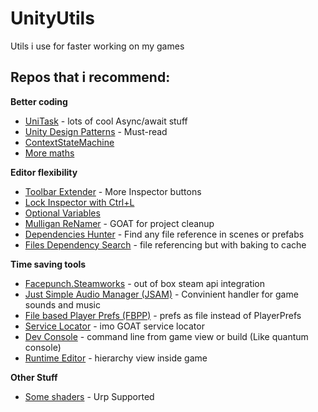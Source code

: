 # UnityUtils
Utils i use for faster working on my games

## Repos that i recommend:

**Better coding**
- [UniTask](https://github.com/Cysharp/UniTask) - lots of cool Async/await stuff 
- [Unity Design Patterns](https://github.com/QianMo/Unity-Design-Pattern) - Must-read
- [ContextStateMachine](https://github.com/MeeXaSiK/ContextStateMachine) 
- [More maths](https://github.com/FreyaHolmer/Mathfs)

**Editor flexibility**
- [Toolbar Extender](https://github.com/marijnz/unity-toolbar-extender) - More Inspector buttons
- [Lock Inspector with Ctrl+L](https://github.com/SolidAlloy/EasyShortcutLockInspector)
- [Optional Variables](https://gist.github.com/aarthificial/f2dbb58e4dbafd0a93713a380b9612af)
- [Mulligan ReNamer](https://github.com/redbluegames/unity-mulligan-renamer) - GOAT for project cleanup
- [Dependencies Hunter](https://github.com/AlexeyPerov/Unity-Dependencies-Hunter) - Find any file reference in scenes or prefabs
- [Files Dependency Search](https://github.com/Facepunch/WhatUsesThis) - file referencing but with baking to cache 

**Time saving tools**
- [Facepunch.Steamworks](https://github.com/Facepunch/Facepunch.Steamworks) - out of box steam api integration
- [Just Simple Audio Manager (JSAM)](https://github.com/jackyyang09/Simple-Unity-Audio-Manager) - Convinient handler for game sounds and music
- [File based Player Prefs (FBPP)](https://github.com/richardelms/FileBasedPlayerPrefs) - prefs as file instead of PlayerPrefs
- [Service Locator](https://github.com/Claytonious/Frictionless) - imo GOAT service locator
- [Dev Console](https://github.com/anarkila/DeveloperConsole) - command line from game view or build (Like quantum console)
- [Runtime Editor](https://github.com/yasirkula/UnityRuntimeInspector) - hierarchy view inside game 

**Other Stuff**
- [Some shaders](https://github.com/adrian-miasik/unity-shaders) - Urp Supported

